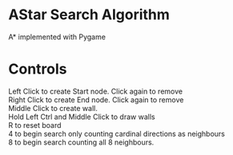 # AStar Search Algorithm
 A* implemented with Pygame
 
# Controls
Left Click to create Start node. Click again to remove  
Right Click to create End node. Click again to remove  
Middle Click to create wall.   
Hold Left Ctrl and Middle Click to draw walls  
R to reset board  
4 to begin search only counting cardinal directions as neighbours  
8 to begin search counting all 8 neighbours.  
